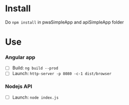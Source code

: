 # Install
Do ```npm install``` in pwaSimpleApp and apiSimpleApp folder

# Use

### Angular app
- [ ] Build:
```ng build --prod```
- [ ] Launch:
```http-server -p 8080 -c-1 dist/browser```

### Nodejs API
- [ ] Launch:
```node index.js```
